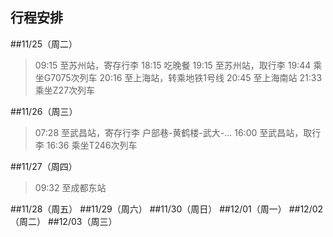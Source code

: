 行程安排
----
##11/25（周二）
> 09:15 至苏州站，寄存行李
> 18:15 吃晚餐
> 19:15 至苏州站，取行李
> 19:44 乘坐G7075次列车 
> 20:16 至上海站，转乘地铁1号线
> 20:45 至上海南站
> 21:33 乘坐Z27次列车

##11/26（周三）
> 07:28 至武昌站，寄存行李
>     户部巷-黄鹤楼-武大-...
> 16:00 至武昌站，取行李
> 16:36 乘坐T246次列车

##11/27（周四）
> 09:32 至成都东站

##11/28（周五）
##11/29（周六）
##11/30（周日）
##12/01（周一）
##12/02（周二）
##12/03（周三）
